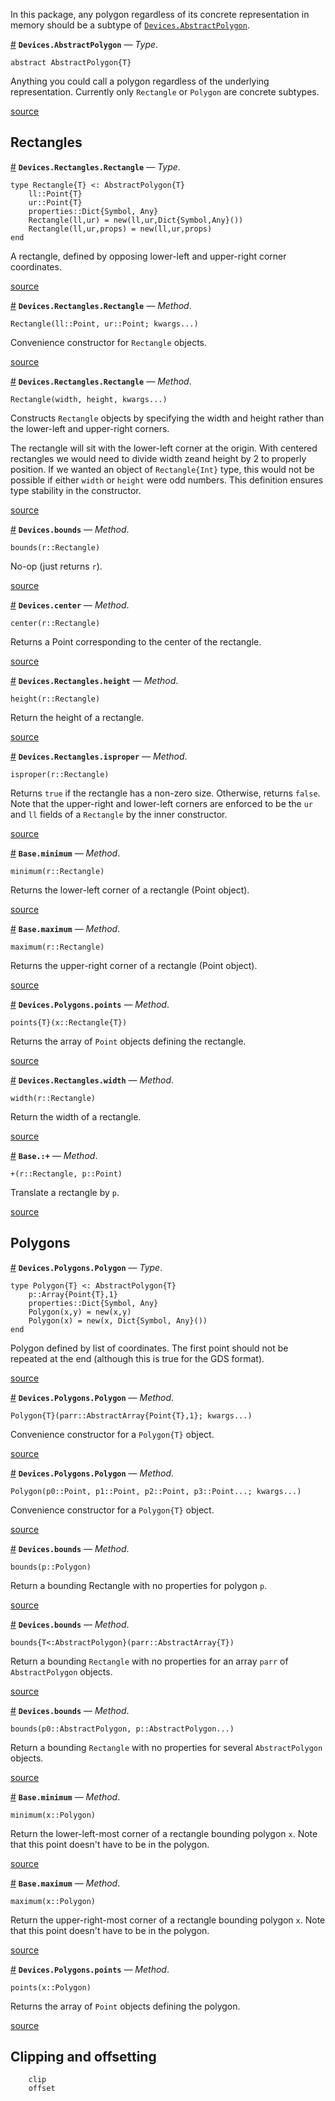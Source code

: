 
In this package, any polygon regardless of its concrete representation in memory should be a subtype of [`Devices.AbstractPolygon`](polygons.md#Devices.AbstractPolygon).

<a id='Devices.AbstractPolygon' href='#Devices.AbstractPolygon'>#</a>
**`Devices.AbstractPolygon`** &mdash; *Type*.



```
abstract AbstractPolygon{T}
```

Anything you could call a polygon regardless of the underlying representation. Currently only `Rectangle` or `Polygon` are concrete subtypes.


<a target='_blank' href='https://github.com/PainterQubits/Devices.jl/tree/4e771912a65b4a8591b1934e355e158db3cd60da/src/Devices.jl#L77-L84' class='documenter-source'>source</a><br>


<a id='Rectangles-1'></a>

## Rectangles

<a id='Devices.Rectangles.Rectangle' href='#Devices.Rectangles.Rectangle'>#</a>
**`Devices.Rectangles.Rectangle`** &mdash; *Type*.



```
type Rectangle{T} <: AbstractPolygon{T}
    ll::Point{T}
    ur::Point{T}
    properties::Dict{Symbol, Any}
    Rectangle(ll,ur) = new(ll,ur,Dict{Symbol,Any}())
    Rectangle(ll,ur,props) = new(ll,ur,props)
end
```

A rectangle, defined by opposing lower-left and upper-right corner coordinates.


<a target='_blank' href='https://github.com/PainterQubits/Devices.jl/tree/4e771912a65b4a8591b1934e355e158db3cd60da/src/Rectangles.jl#L18-L30' class='documenter-source'>source</a><br>

<a id='Devices.Rectangles.Rectangle-Tuple{Devices.Points.Point,Devices.Points.Point}' href='#Devices.Rectangles.Rectangle-Tuple{Devices.Points.Point,Devices.Points.Point}'>#</a>
**`Devices.Rectangles.Rectangle`** &mdash; *Method*.



```
Rectangle(ll::Point, ur::Point; kwargs...)
```

Convenience constructor for `Rectangle` objects.


<a target='_blank' href='https://github.com/PainterQubits/Devices.jl/tree/4e771912a65b4a8591b1934e355e158db3cd60da/src/Rectangles.jl#L45-L51' class='documenter-source'>source</a><br>

<a id='Devices.Rectangles.Rectangle-Tuple{Any,Any}' href='#Devices.Rectangles.Rectangle-Tuple{Any,Any}'>#</a>
**`Devices.Rectangles.Rectangle`** &mdash; *Method*.



```
Rectangle(width, height, kwargs...)
```

Constructs `Rectangle` objects by specifying the width and height rather than the lower-left and upper-right corners.

The rectangle will sit with the lower-left corner at the origin. With centered rectangles we would need to divide width zeand height by 2 to properly position. If we wanted an object of `Rectangle{Int}` type, this would not be possible if either `width` or `height` were odd numbers. This definition ensures type stability in the constructor.


<a target='_blank' href='https://github.com/PainterQubits/Devices.jl/tree/4e771912a65b4a8591b1934e355e158db3cd60da/src/Rectangles.jl#L55-L68' class='documenter-source'>source</a><br>

<a id='Devices.bounds-Tuple{Devices.Rectangles.Rectangle}' href='#Devices.bounds-Tuple{Devices.Rectangles.Rectangle}'>#</a>
**`Devices.bounds`** &mdash; *Method*.



```
bounds(r::Rectangle)
```

No-op (just returns `r`).


<a target='_blank' href='https://github.com/PainterQubits/Devices.jl/tree/4e771912a65b4a8591b1934e355e158db3cd60da/src/Rectangles.jl#L112-L118' class='documenter-source'>source</a><br>

<a id='Devices.center-Tuple{Devices.Rectangles.Rectangle}' href='#Devices.center-Tuple{Devices.Rectangles.Rectangle}'>#</a>
**`Devices.center`** &mdash; *Method*.



```
center(r::Rectangle)
```

Returns a Point corresponding to the center of the rectangle.


<a target='_blank' href='https://github.com/PainterQubits/Devices.jl/tree/4e771912a65b4a8591b1934e355e158db3cd60da/src/Rectangles.jl#L121-L127' class='documenter-source'>source</a><br>

<a id='Devices.Rectangles.height-Tuple{Devices.Rectangles.Rectangle}' href='#Devices.Rectangles.height-Tuple{Devices.Rectangles.Rectangle}'>#</a>
**`Devices.Rectangles.height`** &mdash; *Method*.



```
height(r::Rectangle)
```

Return the height of a rectangle.


<a target='_blank' href='https://github.com/PainterQubits/Devices.jl/tree/4e771912a65b4a8591b1934e355e158db3cd60da/src/Rectangles.jl#L92-L98' class='documenter-source'>source</a><br>

<a id='Devices.Rectangles.isproper-Tuple{Devices.Rectangles.Rectangle}' href='#Devices.Rectangles.isproper-Tuple{Devices.Rectangles.Rectangle}'>#</a>
**`Devices.Rectangles.isproper`** &mdash; *Method*.



```
isproper(r::Rectangle)
```

Returns `true` if the rectangle has a non-zero size. Otherwise, returns `false`. Note that the upper-right and lower-left corners are enforced to be the `ur` and `ll` fields of a `Rectangle` by the inner constructor.


<a target='_blank' href='https://github.com/PainterQubits/Devices.jl/tree/4e771912a65b4a8591b1934e355e158db3cd60da/src/Rectangles.jl#L101-L109' class='documenter-source'>source</a><br>

<a id='Base.minimum-Tuple{Devices.Rectangles.Rectangle}' href='#Base.minimum-Tuple{Devices.Rectangles.Rectangle}'>#</a>
**`Base.minimum`** &mdash; *Method*.



```
minimum(r::Rectangle)
```

Returns the lower-left corner of a rectangle (Point object).


<a target='_blank' href='https://github.com/PainterQubits/Devices.jl/tree/4e771912a65b4a8591b1934e355e158db3cd60da/src/Rectangles.jl#L145-L151' class='documenter-source'>source</a><br>

<a id='Base.maximum-Tuple{Devices.Rectangles.Rectangle}' href='#Base.maximum-Tuple{Devices.Rectangles.Rectangle}'>#</a>
**`Base.maximum`** &mdash; *Method*.



```
maximum(r::Rectangle)
```

Returns the upper-right corner of a rectangle (Point object).


<a target='_blank' href='https://github.com/PainterQubits/Devices.jl/tree/4e771912a65b4a8591b1934e355e158db3cd60da/src/Rectangles.jl#L154-L160' class='documenter-source'>source</a><br>

<a id='Devices.Polygons.points-Tuple{Devices.Rectangles.Rectangle{T<:Real}}' href='#Devices.Polygons.points-Tuple{Devices.Rectangles.Rectangle{T<:Real}}'>#</a>
**`Devices.Polygons.points`** &mdash; *Method*.



```
points{T}(x::Rectangle{T})
```

Returns the array of `Point` objects defining the rectangle.


<a target='_blank' href='https://github.com/PainterQubits/Devices.jl/tree/4e771912a65b4a8591b1934e355e158db3cd60da/src/Polygons.jl#L95-L101' class='documenter-source'>source</a><br>

<a id='Devices.Rectangles.width-Tuple{Devices.Rectangles.Rectangle}' href='#Devices.Rectangles.width-Tuple{Devices.Rectangles.Rectangle}'>#</a>
**`Devices.Rectangles.width`** &mdash; *Method*.



```
width(r::Rectangle)
```

Return the width of a rectangle.


<a target='_blank' href='https://github.com/PainterQubits/Devices.jl/tree/4e771912a65b4a8591b1934e355e158db3cd60da/src/Rectangles.jl#L83-L89' class='documenter-source'>source</a><br>

<a id='Base.:+-Tuple{Devices.Rectangles.Rectangle,Devices.Points.Point}' href='#Base.:+-Tuple{Devices.Rectangles.Rectangle,Devices.Points.Point}'>#</a>
**`Base.:+`** &mdash; *Method*.



```
+(r::Rectangle, p::Point)
```

Translate a rectangle by `p`.


<a target='_blank' href='https://github.com/PainterQubits/Devices.jl/tree/4e771912a65b4a8591b1934e355e158db3cd60da/src/Rectangles.jl#L169-L175' class='documenter-source'>source</a><br>


<a id='Polygons-1'></a>

## Polygons

<a id='Devices.Polygons.Polygon' href='#Devices.Polygons.Polygon'>#</a>
**`Devices.Polygons.Polygon`** &mdash; *Type*.



```
type Polygon{T} <: AbstractPolygon{T}
    p::Array{Point{T},1}
    properties::Dict{Symbol, Any}
    Polygon(x,y) = new(x,y)
    Polygon(x) = new(x, Dict{Symbol, Any}())
end
```

Polygon defined by list of coordinates. The first point should not be repeated at the end (although this is true for the GDS format).


<a target='_blank' href='https://github.com/PainterQubits/Devices.jl/tree/4e771912a65b4a8591b1934e355e158db3cd60da/src/Polygons.jl#L31-L43' class='documenter-source'>source</a><br>

<a id='Devices.Polygons.Polygon-Tuple{AbstractArray{Devices.Points.Point{T},1}}' href='#Devices.Polygons.Polygon-Tuple{AbstractArray{Devices.Points.Point{T},1}}'>#</a>
**`Devices.Polygons.Polygon`** &mdash; *Method*.



```
Polygon{T}(parr::AbstractArray{Point{T},1}; kwargs...)
```

Convenience constructor for a `Polygon{T}` object.


<a target='_blank' href='https://github.com/PainterQubits/Devices.jl/tree/4e771912a65b4a8591b1934e355e158db3cd60da/src/Polygons.jl#L62-L68' class='documenter-source'>source</a><br>

<a id='Devices.Polygons.Polygon-Tuple{Devices.Points.Point,Devices.Points.Point,Devices.Points.Point,Vararg{Devices.Points.Point,N}}' href='#Devices.Polygons.Polygon-Tuple{Devices.Points.Point,Devices.Points.Point,Devices.Points.Point,Vararg{Devices.Points.Point,N}}'>#</a>
**`Devices.Polygons.Polygon`** &mdash; *Method*.



```
Polygon(p0::Point, p1::Point, p2::Point, p3::Point...; kwargs...)
```

Convenience constructor for a `Polygon{T}` object.


<a target='_blank' href='https://github.com/PainterQubits/Devices.jl/tree/4e771912a65b4a8591b1934e355e158db3cd60da/src/Polygons.jl#L52-L58' class='documenter-source'>source</a><br>

<a id='Devices.bounds-Tuple{Devices.Polygons.Polygon}' href='#Devices.bounds-Tuple{Devices.Polygons.Polygon}'>#</a>
**`Devices.bounds`** &mdash; *Method*.



```
bounds(p::Polygon)
```

Return a bounding Rectangle with no properties for polygon `p`.


<a target='_blank' href='https://github.com/PainterQubits/Devices.jl/tree/4e771912a65b4a8591b1934e355e158db3cd60da/src/Polygons.jl#L171-L177' class='documenter-source'>source</a><br>

<a id='Devices.bounds-Tuple{AbstractArray{T<:Devices.AbstractPolygon,N}}' href='#Devices.bounds-Tuple{AbstractArray{T<:Devices.AbstractPolygon,N}}'>#</a>
**`Devices.bounds`** &mdash; *Method*.



```
bounds{T<:AbstractPolygon}(parr::AbstractArray{T})
```

Return a bounding `Rectangle` with no properties for an array `parr` of `AbstractPolygon` objects.


<a target='_blank' href='https://github.com/PainterQubits/Devices.jl/tree/4e771912a65b4a8591b1934e355e158db3cd60da/src/Polygons.jl#L180-L187' class='documenter-source'>source</a><br>

<a id='Devices.bounds-Tuple{Devices.AbstractPolygon,Vararg{Devices.AbstractPolygon,N}}' href='#Devices.bounds-Tuple{Devices.AbstractPolygon,Vararg{Devices.AbstractPolygon,N}}'>#</a>
**`Devices.bounds`** &mdash; *Method*.



```
bounds(p0::AbstractPolygon, p::AbstractPolygon...)
```

Return a bounding `Rectangle` with no properties for several `AbstractPolygon` objects.


<a target='_blank' href='https://github.com/PainterQubits/Devices.jl/tree/4e771912a65b4a8591b1934e355e158db3cd60da/src/Polygons.jl#L195-L202' class='documenter-source'>source</a><br>

<a id='Base.minimum-Tuple{Devices.Polygons.Polygon}' href='#Base.minimum-Tuple{Devices.Polygons.Polygon}'>#</a>
**`Base.minimum`** &mdash; *Method*.



```
minimum(x::Polygon)
```

Return the lower-left-most corner of a rectangle bounding polygon `x`. Note that this point doesn't have to be in the polygon.


<a target='_blank' href='https://github.com/PainterQubits/Devices.jl/tree/4e771912a65b4a8591b1934e355e158db3cd60da/src/Polygons.jl#L114-L121' class='documenter-source'>source</a><br>

<a id='Base.maximum-Tuple{Devices.Polygons.Polygon}' href='#Base.maximum-Tuple{Devices.Polygons.Polygon}'>#</a>
**`Base.maximum`** &mdash; *Method*.



```
maximum(x::Polygon)
```

Return the upper-right-most corner of a rectangle bounding polygon `x`. Note that this point doesn't have to be in the polygon.


<a target='_blank' href='https://github.com/PainterQubits/Devices.jl/tree/4e771912a65b4a8591b1934e355e158db3cd60da/src/Polygons.jl#L124-L131' class='documenter-source'>source</a><br>

<a id='Devices.Polygons.points-Tuple{Devices.Polygons.Polygon}' href='#Devices.Polygons.points-Tuple{Devices.Polygons.Polygon}'>#</a>
**`Devices.Polygons.points`** &mdash; *Method*.



```
points(x::Polygon)
```

Returns the array of `Point` objects defining the polygon.


<a target='_blank' href='https://github.com/PainterQubits/Devices.jl/tree/4e771912a65b4a8591b1934e355e158db3cd60da/src/Polygons.jl#L86-L92' class='documenter-source'>source</a><br>


<a id='Clipping-and-offsetting-1'></a>

## Clipping and offsetting


```
    clip
    offset
```

